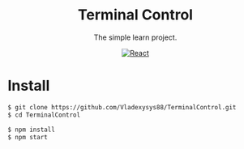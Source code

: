 <h1 align="center">Terminal Control</h1>

<div align="center">

The simple learn project.

<a href="https://github.com/facebook/react">
  <img src="https://img.shields.io/badge/react-16.13.1-brightgreen" alt="React">
</a>
  
</div>

<h1>Install</h1>

```bash
$ git clone https://github.com/Vladexysys88/TerminalControl.git
$ cd TerminalControl

$ npm install
$ npm start

```
